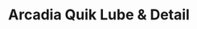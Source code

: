 ---
title: "Arcadia Quik Lube & Detail"
url: /arcadia/arcadia-quik-lube-and-detail/
shop: car repair
---
